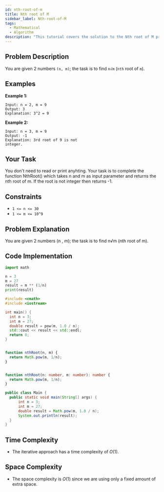 ```yaml
---
id: nth-root-of-m
title: Nth root of M
sidebar_label: Nth-root-of-M
tags:
  - Mathematical
  - Algorithm
description: "This tutorial covers the solution to the Nth root of M problem from the GeeksforGeeks."
---
```

## Problem Description
You are given 2 numbers `(n, m)`; the task is to find `n√m` (`nth` root of `m`).


## Examples

**Example 1:**

```
Input: n = 2, m = 9
Output: 3
Explanation: 3^2 = 9
```

**Example 2:**

```
Input: n = 3, m = 9
Output: -1
Explanation: 3rd root of 9 is not
integer.
```

## Your Task

You don't need to read or print anyhting. Your task is to complete the function NthRoot() which takes n and m as input parameter and returns the nth root of m. If the root is not integer then returns -1.


## Constraints

* `1 <= n <= 30`
* `1 <= m <= 10^9`

## Problem Explanation
You are given 2 numbers (n , m); the task is to find n√m (nth root of m).

## Code Implementation

<Tabs>
  <TabItem value="Python" label="Python" default>
  <SolutionAuthor name="@arunimad6yuq"/>

  ```py
 import math

n = 3
m = 27
result = m ** (1/n)
print(result)

  ```

  </TabItem>
  <TabItem value="C++" label="C++">
  <SolutionAuthor name="@YourUsername"/>

  ```cpp
 #include <cmath>
#include <iostream>

int main() {
    int n = 3;
    int m = 27;
    double result = pow(m, 1.0 / n);
    std::cout << result << std::endl;
    return 0;
}

  ```

  </TabItem>

  <TabItem value="Javascript" label="Javascript" default>
  <SolutionAuthor name="@Ishitamukherjee2004"/>

  ```javascript

function nthRoot(n, m) {
    return Math.pow(m, 1/n);
}



  ```

  </TabItem>

  <TabItem value="Typescript" label="Typescript" default>
  <SolutionAuthor name="@Ishitamukherjee2004"/>

  ```typescript
function nthRoot(n: number, m: number): number {
    return Math.pow(m, 1/n);
}


  ```

  </TabItem>

  <TabItem value="Java" label="Java" default>
  <SolutionAuthor name="@Ishitamukherjee2004"/>

  ```java
public class Main {
    public static void main(String[] args) {
        int n = 3;
        int m = 27;
        double result = Math.pow(m, 1.0 / n);
        System.out.println(result);
    }
}


  ```

  </TabItem>
</Tabs>


## Time Complexity

* The iterative approach has a time complexity of $O(1)$.

## Space Complexity

* The space complexity is $O(1)$ since we are using only a fixed amount of extra space.